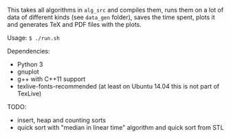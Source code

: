 This takes all algorithms in `alg_src` and compiles them, runs them on a lot of data of different kinds (see `data_gen` folder), saves the time spent, plots it and generates TeX and PDF files with the plots.

Usage: `$ ./run.sh` 

Dependencies:
* Python 3
* gnuplot
* g++ with C++11 support
* texlive-fonts-recommended (at least on Ubuntu 14.04 this is not part of TexLive)

TODO:
* insert, heap and counting sorts 
* quick sort with "median in linear time" algorithm and quick sort from STL

